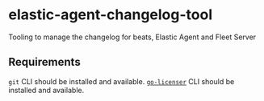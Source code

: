 # elastic-agent-changelog-tool
Tooling to manage the changelog for beats, Elastic Agent and Fleet Server

## Requirements

`git` CLI should be installed and available.
[`go-licenser`](https://github.com/elastic/go-licenser) CLI should be installed and available.
